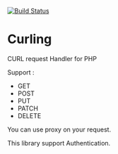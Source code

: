 [![Build Status](https://travis-ci.org/wmateam/curling.svg?branch=master)](https://travis-ci.org/wmateam/curling)

# Curling
CURL request Handler for PHP

Support :

* GET
* POST
* PUT
* PATCH
* DELETE

You can use proxy on your request.

This library support Authentication.